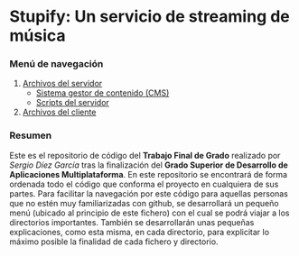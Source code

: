 # Stupify: Un servicio de streaming de música 

### Menú de navegación
1. [Archivos del servidor](https://github.com/Sergio10G/Stupify/tree/main/server)
   - [Sistema gestor de contenido (CMS)](https://github.com/Sergio10G/Stupify/tree/main/server/admin)
   - [Scripts del servidor](https://github.com/Sergio10G/Stupify/tree/main/server/scripts)
2. [Archivos del cliente](https://github.com/Sergio10G/Stupify/tree/main/client)

### Resumen

Este es el repositorio de código del **Trabajo Final de Grado** realizado por *Sergio Díez García* tras la finalización del **Grado Superior de Desarrollo de Aplicaciones Multiplataforma**. En este repositorio se encontrará de forma ordenada todo el código que conforma el proyecto en cualquiera de sus partes. Para facilitar la navegación por este código para aquellas personas que no estén muy familiarizadas con github, se desarrollará un pequeño menú (ubicado al principio de este fichero) con el cual se podrá viajar a los directorios importantes. También se desarrollarán unas pequeñas explicaciones, como esta misma, en cada directorio, para explicitar lo máximo posible la finalidad de cada fichero y directorio.
